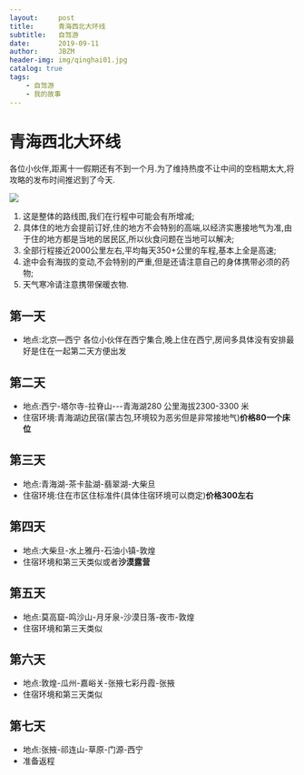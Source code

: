 ```yaml
---
layout:     post
title:      青海西北大环线
subtitle:   自驾游
date:       2019-09-11
author:     JBZM
header-img: img/qinghai01.jpg
catalog: true
tags:
    - 自驾游
    - 我的故事
---
```

# 青海西北大环线

各位小伙伴,距离十一假期还有不到一个月.为了维持热度不让中间的空档期太大,将攻略的发布时间推迟到了今天.

![](https://tva1.sinaimg.cn/large/006y8mN6ly1g6c94h2w0fj31m90u0nfv.jpg)

1. 这是整体的路线图,我们在行程中可能会有所增减;
2. 具体住的地方会提前订好,住的地方不会特别的高端,以经济实惠接地气为准,由于住的地方都是当地的居民区,所以伙食问题在当地可以解决;
3. 全部行程接近2000公里左右,平均每天350+公里的车程,基本上全是高速;
4. 途中会有海拔的变动,不会特别的严重,但是还请注意自己的身体携带必须的药物;
5. 天气寒冷请注意携带保暖衣物.

## 第一天
- 地点:北京—西宁
各位小伙伴在西宁集合,晚上住在西宁,房间多具体没有安排最好是住在一起第二天方便出发


## 第二天
- 地点:西宁-塔尔寺-拉脊山---青海湖280 公里海拔2300-3300 米
- 住宿环境:青海湖边民宿(蒙古包,环境较为恶劣但是非常接地气)**价格80一个床位**

## 第三天

- 地点:青海湖-茶卡盐湖-翡翠湖-大柴旦
- 住宿环境:住在市区住标准件(具体住宿环境可以商定)**价格300左右**

## 第四天

- 地点:大柴旦-水上雅丹-石油小镇-敦煌
- 住宿环境和第三天类似或者**沙漠露营**

## 第五天

- 地点:莫高窟-鸣沙山-月牙泉-沙漠日落-夜市-敦煌
- 住宿环境和第三天类似

## 第六天

- 地点:敦煌-瓜州-嘉峪关-张掖七彩丹霞-张掖
- 住宿环境和第三天类似

## 第七天

- 地点:张掖-祁连山-草原-门源-西宁
- 准备返程